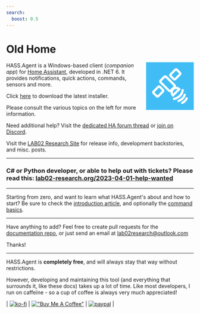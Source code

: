 ```yaml
---
search:
  boost: 0.5
---
```


# Old Home

<a href="https://github.com/LAB02-Research/HASS.Agent/">
    <img src="https://raw.githubusercontent.com/LAB02-Research/HASS.Agent/main/images/logo_128.png" alt="HASS.Agent logo" title="HASS.Agent" align="right" height="128" /></a>

HASS.Agent is a Windows-based client (_companion app_) for [Home Assistant](https://www.home-assistant.io), developed in .NET 6. It provides notifications, quick actions, commands, sensors and more.

Click [here](https://github.com/LAB02-Research/HASS.Agent/releases/latest/download/HASS.Agent.Installer.exe) to download the latest installer.

Please consult the various topics on the left for more information.

Need additional help? Visit the [dedicated HA forum thread](https://community.home-assistant.io/t/hass-agent-a-new-windows-based-client-to-receive-notifications-perform-quick-actions-and-much-more/369094) or [join on Discord](https://discord.gg/nMvqzwrVBU).

Visit the [LAB02 Research Site](https://lab02-research.org/) for release info, development backstories, and misc. posts.

---

### C# or Python developer, or able to help out with tickets? Please read this: [lab02-research.org/2023-04-01-help-wanted](https://lab02-research.org/2023-04-01-help-wanted/)

---

Starting from zero, and want to learn what HASS.Agent's about and how to start? Be sure to check the [introduction article](https://hassagent.readthedocs.io/en/latest/introduction/), and optionally the [command basics](https://hassagent.readthedocs.io/en/latest/commands/command-basics/).

---

Have anything to add? Feel free to create pull requests for the [documentation repo](https://github.com/LAB02-Admin/HASS.Agent-Docs), or just send an email at <lab02research@outlook.com>

Thanks!

---

HASS.Agent is **completely free**, and will always stay that way without restrictions.

However, developing and maintaining this tool (and everything that surrounds it, like these docs) takes up a lot of time. Like most developers, I run on caffeïne - so a cup of coffee is always very much appreciated!

| [![ko-fi](https://ko-fi.com/img/githubbutton_sm.svg)](https://ko-fi.com/lab02research) | [!["Buy Me A Coffee"](https://www.buymeacoffee.com/assets/img/custom_images/orange_img.png)](https://www.buymeacoffee.com/lab02research) | [![paypal](https://www.paypalobjects.com/en_US/i/btn/btn_donate_LG.gif)](https://www.paypal.com/donate/?hosted_button_id=5YL6UP94AQSPC) |
